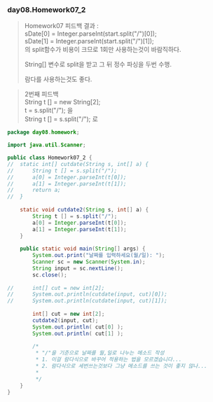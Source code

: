 ### day08.Homework07_2
> Homework07 피드백 결과 :    
> sDate[0] = Integer.parseInt(start.split("/")[0]);   
>	sDate[1] = Integer.parseInt(start.split("/")[1]);   
>  의 split함수가 비용이 크므로 1회만 사용하는것이 바람직하다.   
>     
>  String[] 변수로 split을 받고 그 뒤 정수 파싱을 두번 수행.   
>     
>  람다를 사용하는것도 좋다.   

> 2번째 피드백   
> String t [] = new String[2];    
> t = s.split("/"); 을     
> String t [] = s.split("/"); 로    
    
```java
package day08.homework;

import java.util.Scanner;

public class Homework07_2 {
//	static int[] cutdate(String s, int[] a) {
//		String t [] = s.split("/");
//		a[0] = Integer.parseInt(t[0]);
//		a[1] = Integer.parseInt(t[1]);
//		return a;
//	}
		
	static void cutdate2(String s, int[] a) {
		String t [] = s.split("/");
		a[0] = Integer.parseInt(t[0]);
		a[1] = Integer.parseInt(t[1]);
	}
	
	public static void main(String[] args) {
		System.out.print("날짜를 입력하세요(월/일): ");
		Scanner sc = new Scanner(System.in);
		String input = sc.nextLine();
		sc.close();
		
//		int[] cut = new int[2];
//		System.out.println(cutdate(input, cut)[0]);
//		System.out.println(cutdate(input, cut)[1]);
		
		int[] cut = new int[2];
		cutdate2(input, cut);
		System.out.println(	cut[0] );
		System.out.println(	cut[1] );
		
		/*
		 * "/"을 기준으로 날짜를 월,일로 나누는 메소드 작성
		 * 1. 이걸 람다식으로 바꾸어 적용하는 법을 모르겠습니다...   
		 * 2. 람다식으로 세번쓰는것보다 그냥 메소드를 쓰는 것이 좋지 않나...
		 * 
		 */
	}
}
```
